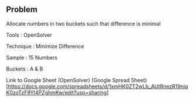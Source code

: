 ## Problem

Allocate numbers in two buckets such that difference is minimal

Tools : OpenSolver

Technique : Minimize Difference

Sample : 15 Numbers

Buckets : A & B


Link to Google Sheet (OpenSolver)
(Google Spread Sheet)[https://docs.google.com/spreadsheets/d/1xmHK0ZT2wLb_AUtRnezR19niqK0zoTzF9YI4PZghmKw/edit?usp=sharing]
